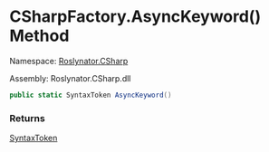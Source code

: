 # CSharpFactory\.AsyncKeyword\(\) Method

Namespace: [Roslynator.CSharp](../../README.md)

Assembly: Roslynator\.CSharp\.dll

```csharp
public static SyntaxToken AsyncKeyword()
```

### Returns

[SyntaxToken](https://docs.microsoft.com/en-us/dotnet/api/microsoft.codeanalysis.syntaxtoken)


